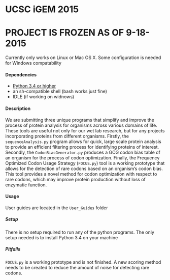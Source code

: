 UCSC iGEM 2015
======

# PROJECT IS FROZEN AS OF 9-18-2015

Currently only works on Linux or Mac OS X. Some configuration is needed for Windows compatability

#### Dependencies

* [Python 3.4 or higher](https://www.python.org/downloads/)
* an sh-compatible shell (bash works just fine)
* IDLE (if working on widnows)

#### Description
We are submitting three unique programs that simplify and improve the process of protein analysis for organisms across various domains of life. These tools are useful not only for our wet lab research, but for any projects incorporating proteins from different organisms. Firstly, the ```sequenceAnalysis.py``` program allows for quick, large scale protein analysis to provide an efficient filtering process for identifying proteins of interest. Secondly, the ```CodonBiasGenerator.py``` produces a GCG codon bias table of an organism for the process of codon optimization. Finally, the Frequency Optimized Codon Usage Strategy (```FOCUS.py```) tool is a working prototype that allows for the detection of rare codons based on an organism’s codon bias. This tool provides a novel method for codon optimization with respect to rare codons, which may improve protein production without loss of enzymatic function.


#### Usage
User guides are located in the ```User_Guides``` folder

##### Setup
There is no setup required to run any of the python programs. 
The only setup needed is to install Python 3.4 on your machine



##### Pitfalls
```FOCUS.py``` is a working prototype and is not finished. A new scoring method needs to be created to reduce the amount of noise for detecting rare codons. 

